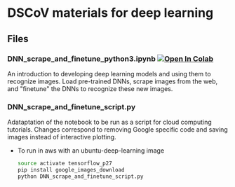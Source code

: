 # DSCoV materials for deep learning

## Files

### DNN_scrape_and_finetune_python3.ipynb <a href="https://colab.research.google.com/github/dscov-tutorials/deep_learning/blob/master/DNN_scrape_and_finetune_python3.ipynb" target="_parent"><img src="https://colab.research.google.com/assets/colab-badge.svg" alt="Open In Colab"/></a>
An introduction to developing deep learning models and using them to recognize images. Load pre-trained DNNs, scrape images from the web, and "finetune" the DNNs to recognize these new images.

### DNN_scrape_and_finetune_script.py
Adataptation of the notebook to be run as a script for cloud computing tutorials. Changes correspond to removing Google specific code and saving images instead of interactive plotting.

* To run in aws with an ubuntu-deep-learning image

  ```bash
  source activate tensorflow_p27
  pip install google_images_download
  python DNN_scrape_and_finetune_script.py
  ```

